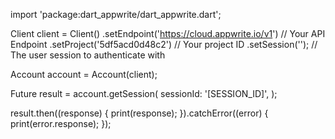 import 'package:dart_appwrite/dart_appwrite.dart';

Client client = Client()
  .setEndpoint('https://cloud.appwrite.io/v1') // Your API Endpoint
  .setProject('5df5acd0d48c2') // Your project ID
  .setSession(''); // The user session to authenticate with

Account account = Account(client);

Future result = account.getSession(
  sessionId: '[SESSION_ID]',
);

result.then((response) {
  print(response);
}).catchError((error) {
  print(error.response);
});
